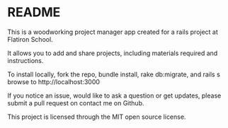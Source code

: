 # README

This is a woodworking project manager app created for a rails project at Flatiron School.

It allows you to add and share projects, including materials required and instructions.

To install locally, fork the repo, bundle install, rake db:migrate, and rails s browse to http://localhost:3000

If you notice an issue, would like to ask a question or get updates, please submit a pull request on contact me on Github.

This project is licensed through the MIT open source license. 